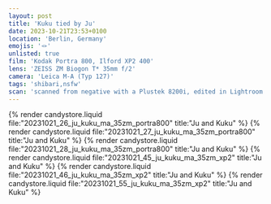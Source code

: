 ```yaml
---
layout: post
title: 'Kuku tied by Ju'
date: 2023-10-21T23:53+0100
location: 'Berlin, Germany'
emojis: '🪢'
unlisted: true
film: 'Kodak Portra 800, Ilford XP2 400'
lens: 'ZEISS ZM Biogon T* 35mm f/2'
camera: 'Leica M-A (Typ 127)'
tags: 'shibari,nsfw'
scan: 'scanned from negative with a Plustek 8200i, edited in Lightroom'
---
```


{% render candystore.liquid file:"20231021_26_ju_kuku_ma_35zm_portra800" title:"Ju and Kuku" %}
{% render candystore.liquid file:"20231021_27_ju_kuku_ma_35zm_portra800" title:"Ju and Kuku" %}
{% render candystore.liquid file:"20231021_28_ju_kuku_ma_35zm_portra800" title:"Ju and Kuku" %}
{% render candystore.liquid file:"20231021_45_ju_kuku_ma_35zm_xp2" title:"Ju and Kuku" %}
{% render candystore.liquid file:"20231021_46_ju_kuku_ma_35zm_xp2" title:"Ju and Kuku" %}
{% render candystore.liquid file:"20231021_55_ju_kuku_ma_35zm_xp2" title:"Ju and Kuku" %}